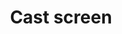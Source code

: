 ---
title: Cast screen
tags: ["cast", "screen", "mirroring", "display", "connect", "stream", "broadcast"]
icon: cast-screen
svg: '<svg xmlns="http://www.w3.org/2000/svg" width="24" height="24" fill="none" viewBox="0 0 24 24" stroke-width="1.5" stroke-linecap="round" stroke-linejoin="round" stroke="currentColor"><path d="M3 8.028V4h18v16h-6.853"/><path d="M11 20a8 8 0 0 0-8-8m0 8.003.354-.353M7 20a4 4 0 0 0-4-4"/></svg>'
---